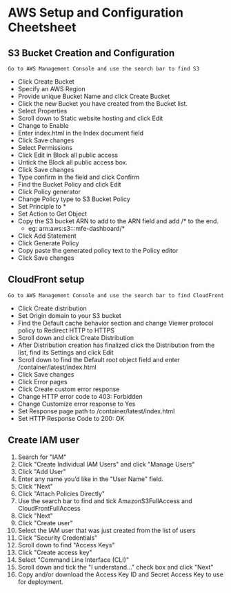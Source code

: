 # AWS Setup and Configuration Cheetsheet

## S3 Bucket Creation and Configuration

`Go to AWS Management Console and use the search bar to find S3`

- Click Create Bucket
- Specify an AWS Region
- Provide unique Bucket Name and click Create Bucket
- Click the new Bucket you have created from the Bucket list.
- Select Properties
- Scroll down to Static website hosting and click Edit
- Change to Enable
- Enter index.html in the Index document field
- Click Save changes
- Select Permissions
- Click Edit in Block all public access
- Untick the Block all public access box.
- Click Save changes
- Type confirm in the field and click Confirm
- Find the Bucket Policy and click Edit
- Click Policy generator
- Change Policy type to S3 Bucket Policy
- Set Principle to *
- Set Action to Get Object
- Copy the S3 bucket ARN to add to the ARN field and add /* to the end.
  - eg: arn:aws:s3:::mfe-dashboard/*
- Click Add Statement
- Click Generate Policy
- Copy paste the generated policy text to the Policy editor
- Click Save changes

## CloudFront setup

`Go to AWS Management Console and use the search bar to find CloudFront`

- Click Create distribution
- Set Origin domain to your S3 bucket
- Find the Default cache behavior section and change Viewer protocol policy to Redirect HTTP to HTTPS
- Scroll down and click Create Distribution
- After Distribution creation has finalized click the Distribution from the list, find its Settings and click Edit
- Scroll down to find the Default root object field and enter /container/latest/index.html
- Click Save changes
- Click Error pages
- Click Create custom error response
- Change HTTP error code to 403: Forbidden
- Change Customize error response to Yes
- Set Response page path to /container/latest/index.html
- Set HTTP Response Code to 200: OK

## Create IAM user

1. Search for "IAM"
2. Click "Create Individual IAM Users" and click "Manage Users"
3. Click "Add User"
4. Enter any name you’d like in the "User Name" field.
5. Click "Next"
6. Click "Attach Policies Directly"
7. Use the search bar to find and tick AmazonS3FullAccess and CloudFrontFullAccess
8. Click "Next"
9. Click "Create user"
10. Select the IAM user that was just created from the list of users
11. Click "Security Credentials"
12. Scroll down to find "Access Keys"
13. Click "Create access key"
14. Select "Command Line Interface (CLI)"
15. Scroll down and tick the "I understand..." check box and click "Next"
16. Copy and/or download the Access Key ID and Secret Access Key to use for deployment.
